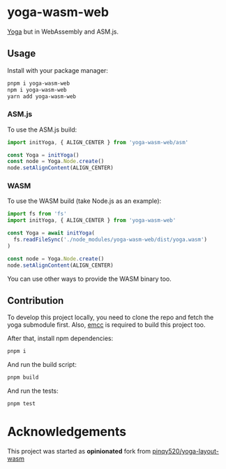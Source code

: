 # yoga-wasm-web

[Yoga](https://github.com/facebook/yoga) but in WebAssembly and ASM.js. 

## Usage

Install with your package manager:

```sh
pnpm i yoga-wasm-web
npm i yoga-wasm-web
yarn add yoga-wasm-web
```

### ASM.js

To use the ASM.js build:

```js
import initYoga, { ALIGN_CENTER } from 'yoga-wasm-web/asm'

const Yoga = initYoga()
const node = Yoga.Node.create()
node.setAlignContent(ALIGN_CENTER)
```

### WASM

To use the WASM build (take Node.js as an example):

```js
import fs from 'fs'
import initYoga, { ALIGN_CENTER } from 'yoga-wasm-web'

const Yoga = await initYoga(
  fs.readFileSync('./node_modules/yoga-wasm-web/dist/yoga.wasm')
)

const node = Yoga.Node.create()
node.setAlignContent(ALIGN_CENTER)
```

You can use other ways to provide the WASM binary too.


## Contribution

To develop this project locally, you need to clone the repo and fetch the yoga submodule first. Also, [emcc](https://emscripten.org/docs/getting_started/downloads.html) is required to build this project too.

After that, install npm dependencies:

```sh
pnpm i
```

And run the build script:

```sh
pnpm build
```

And run the tests:

```sh
pnpm test
```

# Acknowledgements

This project was started as **opinionated** fork from [pinqy520/yoga-layout-wasm](https://github.com/pinqy520/yoga-layout-wasm)
